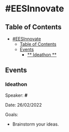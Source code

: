 # #EESInnovate

## Table of Contents
- [#EESInnovate](#EESInnovate)
  - [Table of Contents](#table-of-contents)
  - [Events](#events)
    - [** Ideathon **](#ideathon)

  


## Events


### Ideathon


Speaker: **#** 

Date: 26/02/2022 

Goals: 

  - Brainstorm your ideas.

